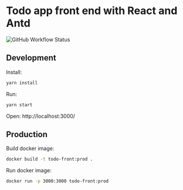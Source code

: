 # Todo app front end with React and Antd

![GitHub Workflow Status](https://img.shields.io/github/workflow/status/cescoffier/quarkus-todo-app/Build)

## Development

Install:

```bash
yarn install
```

Run:

```bash
yarn start
```

Open: http://localhost:3000/

## Production

Build docker image:

```bash
docker build -t todo-front:prod .
```

Run docker image:
```bash
docker run -p 3000:3000 todo-front:prod
```
